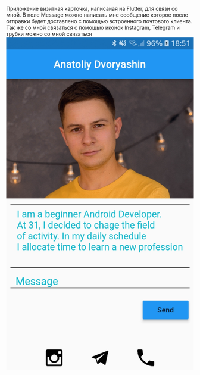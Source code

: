 Приложение визитная карточка, написаная на Flutter, для связи со мной.
В поле Message можно написать мне сообщение которое после отправки будет доставлено с помощью встроенного  почтового клиента. Так же со мной связаться с помощью иконок Instagram, Telegram и трубки можно со мной связаться
![alt text](https://github.com/Exzhnik/Bussiness_card/blob/master/Vertical%20Layout.jpg)
